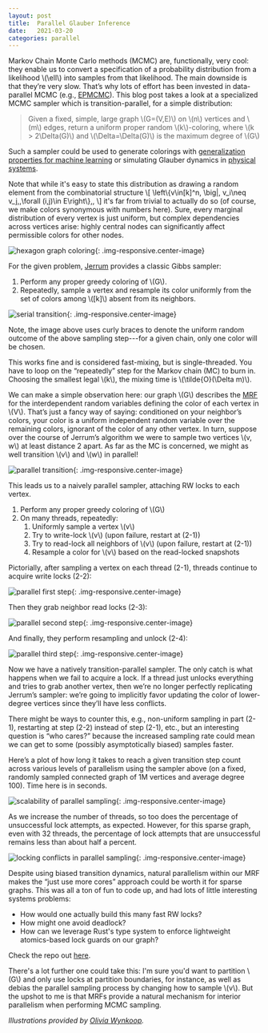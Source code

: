 ```yaml
---
layout: post
title:  Parallel Glauber Inference
date:   2021-03-20
categories: parallel
---
```


Markov Chain Monte Carlo methods (MCMC) are, functionally, very cool: they enable us to convert a specification of a probability distribution from a likelihood \\(\ell\\) into samples from that likelihood. The main downside is that they’re very slow. That’s why lots of effort has been invested in data-parallel MCMC (e.g., [EPMCMC](http://willieneis.github.io/research/embParMCMC/index.html)). This blog post takes a look at a specialized MCMC sampler which is transition-parallel, for a simple distribution:

> Given a fixed, simple, large graph \\(G=(V,E)\\) on \\(n\\) vertices and \\(m\\) edges, return a uniform proper random \\(k\\)-coloring, where \\(k > 2\Delta(G)\\) and \\(\Delta=\Delta(G)\\) is the maximum degree of \\(G\\)

Such a sampler could be used to generate colorings with [generalization properties for machine learning](https://arxiv.org/abs/2006.03779) or simulating Glauber dynamics in [physical systems](https://link.springer.com/chapter/10.1007/978-3-540-48115-7_2).

Note that while it's easy to state this distribution as drawing a random element from the combinatorial structure
\\[
\left\\{v\in[k]^n\, \big|\, v\_i\neq v\_j\,\,\forall (i,j)\in E\right\\}\,,
\\]
it's far from trivial to actually do so (of course, we make colors synonymous with numbers here). Sure, every marginal distribution of every vertex is just uniform, but complex dependencies across vertices arise: highly central nodes can significantly affect permissible colors for other nodes.

![hexagon graph coloring](/assets/2021-03-20-parallel-glauber-inference/hexagon.png){: .img-responsive.center-image}

For the given problem, [Jerrum](https://onlinelibrary.wiley.com/doi/abs/10.1002/rsa.3240070205) provides a classic Gibbs sampler:

1. Perform any proper greedy coloring of \\(G\\).
2. Repeatedly, sample a vertex and resample its color uniformly from the set of colors among \\([k]\\) absent from its neighbors.

![serial transition](/assets/2021-03-20-parallel-glauber-inference/serial-transition.png){: .img-responsive.center-image}

Note, the image above uses curly braces to denote the uniform random outcome of the above sampling step---for a given chain, only one color will be chosen.

This works fine and is considered fast-mixing, but is single-threaded. You have to loop on the “repeatedly” step for the Markov chain (MC) to burn in. Choosing the smallest legal \\(k\\), the mixing time is \\(\tilde{O}(\Delta m)\\).

We can make a simple observation here: our graph \\(G\\) describes the [MRF](https://en.wikipedia.org/wiki/Markov_random_field) for the interdependent random variables defining the color of each vertex in \\(V\\). That’s just a fancy way of saying: conditioned on your neighbor’s colors, your color is a uniform independent random variable over the remaining colors, ignorant of the color of any other vertex. In turn, suppose over the course of Jerrum’s algorithm we were to sample two vertices \\(v, w\\) at least distance 2 apart. As far as the MC is concerned, we might as well transition \\(v\\) and \\(w\\) in parallel!

![parallel transition](/assets/2021-03-20-parallel-glauber-inference/parallel-transition.png){: .img-responsive.center-image}

This leads us to a naively parallel sampler, attaching RW locks to each vertex.

1. Perform any proper greedy coloring of \\(G\\)
2. On many threads, repeatedly:
   1. Uniformly sample a vertex \\(v\\)
   1. Try to write-lock \\(v\\) (upon failure, restart at (2-1))
   1. Try to read-lock all neighbors of \\(v\\) (upon failure, restart at (2-1))
   1. Resample a color for \\(v\\) based on the read-locked snapshots

Pictorially, after sampling a vertex on each thread (2-1), threads continue to acquire write locks (2-2):

![parallel first step](/assets/2021-03-20-parallel-glauber-inference/parallel-1.png){: .img-responsive.center-image}

Then they grab neighbor read locks (2-3):

![parallel second step](/assets/2021-03-20-parallel-glauber-inference/parallel-2.png){: .img-responsive.center-image}

And finally, they perform resampling and unlock (2-4):

![parallel third step](/assets/2021-03-20-parallel-glauber-inference/parallel-3.png){: .img-responsive.center-image}

Now we have a natively transition-parallel sampler. The only catch is what happens when we fail to acquire a lock. If a thread just unlocks everything and tries to grab another vertex, then we’re no longer perfectly replicating Jerrum’s sampler: we’re going to implicitly favor updating the color of lower-degree vertices since they’ll have less conflicts.

There might be ways to counter this, e.g., non-uniform sampling in part (2-1), restarting at step (2-2) instead of step (2-1), etc., but an interesting question is “who cares?” because the increased sampling rate could mean we can get to some (possibly asymptotically biased) samples faster.

Here’s a plot of how long it takes to reach a given transition step count across various levels of parallelism using the sampler above (on a fixed, randomly sampled connected graph of 1M vertices and average degree 100). Time here is in seconds.

![scalability of parallel sampling](/assets/2021-03-20-parallel-glauber-inference/scale.png){: .img-responsive.center-image}

As we increase the number of threads, so too does the percentage of unsuccessful lock attempts, as expected. However, for this sparse graph, even with 32 threads, the percentage of lock attempts that are unsuccessful remains less than about half a percent.

![locking conflicts in parallel sampling](/assets/2021-03-20-parallel-glauber-inference/conflict.png){: .img-responsive.center-image}

Despite using biased transition dynamics, natural parallelism within our MRF makes the “just use more cores” approach could be worth it for sparse graphs. This was all a ton of fun to code up, and had lots of little interesting systems problems:

* How would one actually build this many fast RW locks?
* How might one avoid deadlock?
* How can we leverage Rust's type system to enforce lightweight atomics-based lock guards on our graph?

Check the repo out [here](https://github.com/vlad17/glauber).

There's a lot further one could take this: I'm sure you'd want to partition \\(G\\) and only use locks at partition boundaries, for instance, as well as debias the parallel sampling process by changing how to sample \\(v\\). But the upshot to me is that MRFs provide a natural mechanism for interior parallelism when performing MCMC sampling.

_Illustrations provided by [Olivia Wynkoop](https://www.linkedin.com/in/olivia-wynkoop-b48375b2/)._
